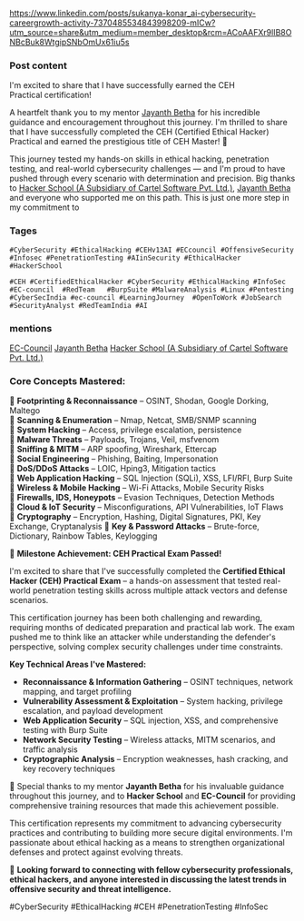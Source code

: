https://www.linkedin.com/posts/sukanya-konar_ai-cybersecurity-careergrowth-activity-7370485534843998209-mICw?utm_source=share&utm_medium=member_desktop&rcm=ACoAAFXr9lIB8ONBcBuk8WtgipSNbOmUx61iu5s


### Post content 
I'm excited to share that I have successfully earned the CEH Practical certification!

A heartfelt thank you to my mentor [Jayanth Betha](https://www.linkedin.com/in/jayanth-betha-58274712a/) for his incredible guidance and encouragement throughout this journey.
I'm thrilled to share that I have successfully completed the CEH (Certified Ethical Hacker) Practical and earned the prestigious title of CEH Master! 🏅  
  
This journey tested my hands-on skills in ethical hacking, penetration testing, and real-world cybersecurity challenges — and I'm proud to have pushed through every scenario with determination and precision. Big thanks to [Hacker School (A Subsidiary of Cartel Software Pvt. Ltd.)](https://www.linkedin.com/company/hackerschoolin/), [Jayanth Betha](https://www.linkedin.com/in/jayanth-betha-58274712a/) and everyone who supported me on this path. This is just one more step in my commitment to
### Tages 
``#CyberSecurity #EthicalHacking #CEHv13AI #ECcouncil #OffensiveSecurity #Infosec #PenetrationTesting #AIinSecurity #EthicalHacker #HackerSchool ``

``#CEH #CertifiedEthicalHacker #CyberSecurity #EthicalHacking #InfoSec #EC-council  #RedTeam   #BurpSuite #MalwareAnalysis #Linux #Pentesting #CyberSecIndia #ec-council #LearningJourney  #OpenToWork #JobSearch #SecurityAnalyst #RedTeamIndia #AI``


### mentions 
[EC-Council](https://www.linkedin.com/company/ec-council/)
[Jayanth Betha](https://www.linkedin.com/in/jayanth-betha-58274712a/)
[Hacker School (A Subsidiary of Cartel Software Pvt. Ltd.)](https://www.linkedin.com/company/hackerschoolin/)


### Core Concepts Mastered:

🔹 **Footprinting & Reconnaissance** – OSINT, Shodan, Google Dorking, Maltego  
🔹 **Scanning & Enumeration** – Nmap, Netcat, SMB/SNMP scanning  
🔹 **System Hacking** – Access, privilege escalation, persistence  
🔹 **Malware Threats** – Payloads, Trojans, Veil, msfvenom  
🔹 **Sniffing & MITM** – ARP spoofing, Wireshark, Ettercap  
🔹 **Social Engineering** – Phishing, Baiting, Impersonation  
🔹 **DoS/DDoS Attacks** – LOIC, Hping3, Mitigation tactics  
🔹 **Web Application Hacking** – SQL Injection (SQLi), XSS, LFI/RFI, Burp Suite  
🔹 **Wireless & Mobile Hacking** – Wi-Fi Attacks, Mobile Security Risks  
🔹 **Firewalls, IDS, Honeypots** – Evasion Techniques, Detection Methods  
🔹 **Cloud & IoT Security** – Misconfigurations, API Vulnerabilities, IoT Flaws  
🔹 **Cryptography** – Encryption, Hashing, Digital Signatures, PKI, Key Exchange, Cryptanalysis
🔹 **Key & Password Attacks** – Brute-force, Dictionary, Rainbow Tables, Keylogging


🎯 **Milestone Achievement: CEH Practical Exam Passed!**

I'm excited to share that I've successfully completed the **Certified Ethical Hacker (CEH) Practical Exam** – a hands-on assessment that tested real-world penetration testing skills across multiple attack vectors and defense scenarios.

This certification journey has been both challenging and rewarding, requiring months of dedicated preparation and practical lab work. The exam pushed me to think like an attacker while understanding the defender's perspective, solving complex security challenges under time constraints.

**Key Technical Areas I've Mastered:**

- **Reconnaissance & Information Gathering** – OSINT techniques, network mapping, and target profiling
- **Vulnerability Assessment & Exploitation** – System hacking, privilege escalation, and payload development
- **Web Application Security** – SQL injection, XSS, and comprehensive testing with Burp Suite
- **Network Security Testing** – Wireless attacks, MITM scenarios, and traffic analysis
- **Cryptographic Analysis** – Encryption weaknesses, hash cracking, and key recovery techniques

🙏 Special thanks to my mentor **Jayanth Betha** for his invaluable guidance throughout this journey, and to **Hacker School** and **EC-Council** for providing comprehensive training resources that made this achievement possible.

This certification represents my commitment to advancing cybersecurity practices and contributing to building more secure digital environments. I'm passionate about ethical hacking as a means to strengthen organizational defenses and protect against evolving threats.

💬 **Looking forward to connecting with fellow cybersecurity professionals, ethical hackers, and anyone interested in discussing the latest trends in offensive security and threat intelligence.**

#CyberSecurity #EthicalHacking #CEH #PenetrationTesting #InfoSec